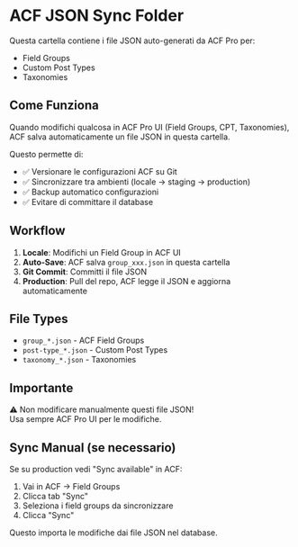 # ACF JSON Sync Folder

Questa cartella contiene i file JSON auto-generati da ACF Pro per:
- Field Groups
- Custom Post Types
- Taxonomies

## Come Funziona

Quando modifichi qualcosa in ACF Pro UI (Field Groups, CPT, Taxonomies), ACF salva automaticamente un file JSON in questa cartella.

Questo permette di:
- ✅ Versionare le configurazioni ACF su Git
- ✅ Sincronizzare tra ambienti (locale → staging → production)
- ✅ Backup automatico configurazioni
- ✅ Evitare di committare il database

## Workflow

1. **Locale**: Modifichi un Field Group in ACF UI
2. **Auto-Save**: ACF salva `group_xxx.json` in questa cartella
3. **Git Commit**: Committi il file JSON
4. **Production**: Pull del repo, ACF legge il JSON e aggiorna automaticamente

## File Types

- `group_*.json` - ACF Field Groups
- `post-type_*.json` - Custom Post Types
- `taxonomy_*.json` - Taxonomies

## Importante

⚠️ Non modificare manualmente questi file JSON!  
Usa sempre ACF Pro UI per le modifiche.

## Sync Manual (se necessario)

Se su production vedi "Sync available" in ACF:
1. Vai in ACF → Field Groups
2. Clicca tab "Sync"
3. Seleziona i field groups da sincronizzare
4. Clicca "Sync"

Questo importa le modifiche dai file JSON nel database.
